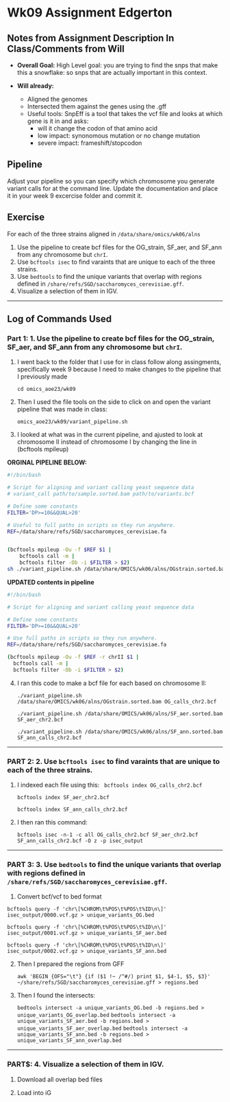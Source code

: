 # Wk09 Assignment Edgerton

## Notes from Assignment Description In Class/Comments from Will

- **Overall Goal:** High Level goal: you are trying to find the snps that make this a snowflake: so snps that are actually important in this context. 

- **Will already:**
    - Aligned the genomes
    - Intersected them against the genes using the .gff
    - Useful tools: SnpEff is a tool that takes the vcf file and looks at which gene is it in and asks: 
        - will it change the codon of that amino acid
        - low impact: synonomous mutation or no change mutation 
        - severe impact: frameshift/stopcodon


## Pipeline

Adjust your pipeline so you can specify which chromosome you generate variant calls for at the command line.
Update the documentation and place it in your week 9 excercise folder and commit it.

## Exercise

For each of the three strains aligned in `/data/share/omics/wk06/alns`

1. Use the pipeline to create bcf files for the OG_strain, SF_aer, and SF_ann from any chromosome but `chrI`.
2. Use `bcftools isec` to find varaints that are unique to each of the three strains.
3. Use `bedtools` to find the unique variants that overlap with regions defined in `/share/refs/SGD/saccharomyces_cerevisiae.gff`.
4. Visualize a selection of them in IGV.

***


## Log of Commands Used

### Part 1: 1. Use the pipeline to create bcf files for the OG_strain, SF_aer, and SF_ann from any chromosome but `chrI`.

1. I went back to the folder that I use for in class follow along assingments, specifically week 9 because I need to make changes to the pipeline that I previously made

    `cd omics_aoe23/wk09`
    
2. Then I used the file tools on the side to click on and open the variant pipeline that was made in class: 

    `omics_aoe23/wk09/variant_pipeline.sh`

3. I looked at what was in the current pipeline, and ajusted to look at chromosome II instead of chromosome I by changing the line in (bcftools mpileup)
    
**ORGINAL PIPELINE BELOW:** 

```bash
#!/bin/bash

# Script for aligning and variant calling yeast sequence data
# variant_call path/to/sample.sorted.bam path/to/variants.bcf

# Define some constants
FILTER='DP>=10&&QUAL>20'

# Useful to full paths in scripts so they run anywhere.
REF=/data/share/refs/SGD/saccharomyces_cerevisiae.fa


(bcftools mpileup -Ou -f $REF $1 |
    bcftools call -m |         
    bcftools filter -Ob -i $FILTER > $2)
sh ./variant_pipeline.sh /data/share/OMICS/wk06/alns/OGstrain.sorted.bam OG_calls.bcf
```



**UPDATED contents in pipeline**
    
```bash   
#!/bin/bash

# Script for aligning and variant calling yeast sequence data

# Define some constants
FILTER='DP>=10&&QUAL>20'

# Use full paths in scripts so they run anywhere.
REF=/data/share/refs/SGD/saccharomyces_cerevisiae.fa

(bcftools mpileup -Ou -f $REF -r chrII $1 |
  bcftools call -m |         
  bcftools filter -Ob -i $FILTER > $2)
```


4. I ran this code to make a bcf file for each based on chromosome II:


    `./variant_pipeline.sh /data/share/OMICS/wk06/alns/OGstrain.sorted.bam OG_calls_chr2.bcf`
    
    `./variant_pipeline.sh /data/share/OMICS/wk06/alns/SF_aer.sorted.bam SF_aer_chr2.bcf`
    
    `./variant_pipeline.sh /data/share/OMICS/wk06/alns/SF_ann.sorted.bam SF_ann_calls_chr2.bcf`
    
***

### PART 2: 2. Use `bcftools isec` to find varaints that are unique to each of the three strains.


1. I indexed each file using this: 
    ` bcftools index OG_calls_chr2.bcf`

    `bcftools index SF_aer_chr2.bcf`

    `bcftools index SF_ann_calls_chr2.bcf`

   
2. I then ran this command: 

    `bcftools isec -n-1 -c all OG_calls_chr2.bcf SF_aer_chr2.bcf SF_ann_calls_chr2.bcf -O z -p isec_output`

*** 

### PART 3: 3. Use `bedtools` to find the unique variants that overlap with regions defined in `/share/refs/SGD/saccharomyces_cerevisiae.gff`.

1. Convert bcf/vcf to bed format

`bcftools query -f 'chr\[%CHROM\t%POS\t%POS\t%ID\n\]' isec_output/0000.vcf.gz > unique_variants_OG.bed`

`bcftools query -f 'chr\[%CHROM\t%POS\t%POS\t%ID\n\]' isec_output/0001.vcf.gz > unique_variants_SF_aer.bed`

`bcftools query -f 'chr\[%CHROM\t%POS\t%POS\t%ID\n\]' isec_output/0002.vcf.gz > unique_variants_SF_ann.bed`



2. Then I prepared the regions from GFF

    `awk 'BEGIN {OFS="\t"} {if ($1 !~ /^#/) print $1, $4-1, $5, $3}' ~/share/refs/SGD/saccharomyces_cerevisiae.gff > regions.bed`
    
3. Then I found the intersects: 


    `bedtools intersect -a unique_variants_OG.bed -b regions.bed > unique_variants_OG_overlap.bed`
    `bedtools intersect -a unique_variants_SF_aer.bed -b regions.bed > unique_variants_SF_aer_overlap.bed`
    `bedtools intersect -a unique_variants_SF_ann.bed -b regions.bed > unique_variants_SF_ann_overlap.bed`
    
    
***

### PART$: 4. Visualize a selection of them in IGV.

1. Download all overlap bed files 

2. Load into iG